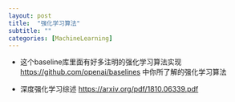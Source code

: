 ```yaml
---
layout: post
title:  "强化学习算法"
subtitle: ""
categories: [MachineLearning]
---
```


- 这个baseline库里面有好多注明的强化学习算法实现
https://github.com/openai/baselines 中你所了解的强化学习算法


- 深度强化学习综述
https://arxiv.org/pdf/1810.06339.pdf